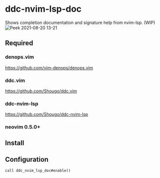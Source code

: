 # ddc-nvim-lsp-doc
Shows completion documentation and signature help from nvim-lsp. (WIP)
![Peek 2021-08-20 13-21](https://user-images.githubusercontent.com/63794197/130178792-4173a7be-90f2-4130-a1c0-aeac8612ac1f.gif)

## Required

### denops.vim
https://github.com/vim-denops/denops.vim

### ddc.vim
https://github.com/Shougo/ddc.vim

### ddc-nvim-lsp
https://github.com/Shougo/ddc-nvim-lsp

### neovim 0.5.0+

## Install

## Configuration
``` vim
call ddc_nvim_lsp_doc#enable()
```
